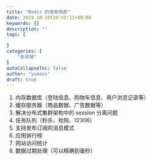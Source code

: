 ```yaml
---
title: "Redis 的使用场景"
date: 2019-10-20T20:55:11+08:00
keywords: []
description: ""
tags: [

]
categories: [
    "杂货铺"
]
autoCollapseToc: false
author: "yuanzx"
draft: true
---
```


1. 内存数据库（登陆信息、购物车信息、用户浏览记录等）
2. 缓存服务器（商品数据、广告数据等）
3. 解决分布式集群架构中的 session 分离问题
4. 任务队列（秒杀、抢购、12306）
5. 支持发布订阅的消息模式
6. 应用排行榜
7. 网站访问统计
8. 数据过期处理（可以精确到毫秒）